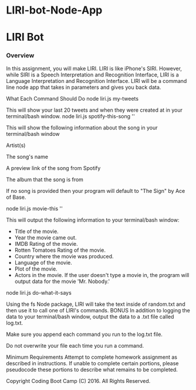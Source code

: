 # LIRI-bot-Node-App

# LIRI Bot

### Overview

In this assignment, you will make LIRI. LIRI is like iPhone's SIRI. However, while SIRI is a Speech Interpretation and Recognition Interface, LIRI is a Language Interpretation and Recognition Interface. LIRI will be a command line node app that takes in parameters and gives you back data.

What Each Command Should Do
node liri.js my-tweets

This will show your last 20 tweets and when they were created at in your terminal/bash window.
node liri.js spotify-this-song '<song name here>'

This will show the following information about the song in your terminal/bash window

Artist(s)

The song's name

A preview link of the song from Spotify

The album that the song is from

If no song is provided then your program will default to "The Sign" by Ace of Base.

node liri.js movie-this '<movie name here>'

This will output the following information to your terminal/bash window:

  * Title of the movie.
  * Year the movie came out.
  * IMDB Rating of the movie.
  * Rotten Tomatoes Rating of the movie.
  * Country where the movie was produced.
  * Language of the movie.
  * Plot of the movie.
  * Actors in the movie.
If the user doesn't type a movie in, the program will output data for the movie 'Mr. Nobody.'

node liri.js do-what-it-says

Using the fs Node package, LIRI will take the text inside of random.txt and then use it to call one of LIRI's commands.
BONUS
In addition to logging the data to your terminal/bash window, output the data to a .txt file called log.txt.

Make sure you append each command you run to the log.txt file.

Do not overwrite your file each time you run a command.

Minimum Requirements
Attempt to complete homework assignment as described in instructions. If unable to complete certain portions, please pseudocode these portions to describe what remains to be completed.

Copyright
Coding Boot Camp (C) 2016. All Rights Reserved.